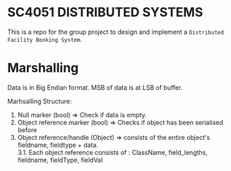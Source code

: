 # SC4051 DISTRIBUTED SYSTEMS

This is a repo for the group project to design and implement a `Distributed Facility Booking System`.

# Marshalling

Data is in Big Endian format. MSB of data is at LSB of buffer.

Marhsalling Structure:

1. Null marker (bool) => Check if data is empty.
2. Object reference marker (bool) => Checks if object has been serialised before
3. Object reference/handle (Object) => consists of the entire object's fieldname, fieldtype + data.<br />
   3.1. Each object reference consists of : ClassName, field_lengths, fieldname, fieldType, fieldVal
